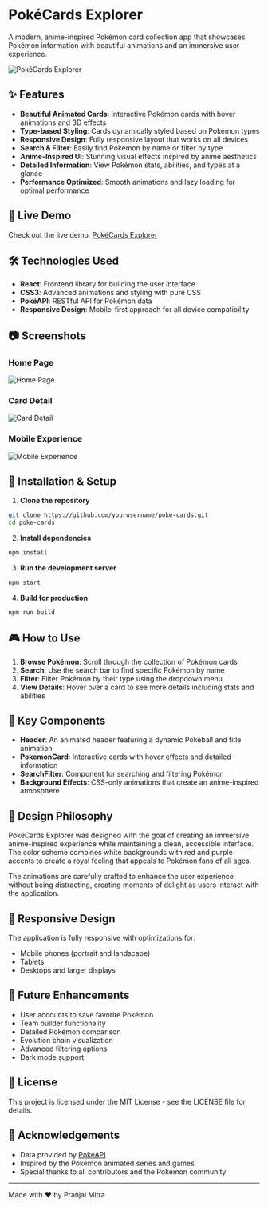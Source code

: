 # PokéCards Explorer

A modern, anime-inspired Pokémon card collection app that showcases Pokémon information with beautiful animations and an immersive user experience.

![PokéCards Explorer](https://via.placeholder.com/800x400?text=Pok%C3%A9Cards+Explorer)

## ✨ Features

- **Beautiful Animated Cards**: Interactive Pokémon cards with hover animations and 3D effects
- **Type-based Styling**: Cards dynamically styled based on Pokémon types
- **Responsive Design**: Fully responsive layout that works on all devices
- **Search & Filter**: Easily find Pokémon by name or filter by type
- **Anime-Inspired UI**: Stunning visual effects inspired by anime aesthetics
- **Detailed Information**: View Pokémon stats, abilities, and types at a glance
- **Performance Optimized**: Smooth animations and lazy loading for optimal performance

## 🚀 Live Demo

Check out the live demo: [PokéCards Explorer](https://poke-cards-explorer.vercel.app)

## 🛠️ Technologies Used

- **React**: Frontend library for building the user interface
- **CSS3**: Advanced animations and styling with pure CSS
- **PokéAPI**: RESTful API for Pokémon data
- **Responsive Design**: Mobile-first approach for all device compatibility

## 📷 Screenshots

### Home Page
![Home Page](https://via.placeholder.com/400x200?text=Home+Page)

### Card Detail
![Card Detail](https://via.placeholder.com/400x200?text=Card+Detail)

### Mobile Experience
![Mobile Experience](https://via.placeholder.com/200x400?text=Mobile+Experience)

## 🔧 Installation & Setup

1. **Clone the repository**

```bash
git clone https://github.com/yourusername/poke-cards.git
cd poke-cards
```

2. **Install dependencies**

```bash
npm install
```

3. **Run the development server**

```bash
npm start
```

4. **Build for production**

```bash
npm run build
```

## 🎮 How to Use

1. **Browse Pokémon**: Scroll through the collection of Pokémon cards
2. **Search**: Use the search bar to find specific Pokémon by name
3. **Filter**: Filter Pokémon by their type using the dropdown menu
4. **View Details**: Hover over a card to see more details including stats and abilities

## 🌟 Key Components

- **Header**: An animated header featuring a dynamic Pokéball and title animation
- **PokemonCard**: Interactive cards with hover effects and detailed information
- **SearchFilter**: Component for searching and filtering Pokémon
- **Background Effects**: CSS-only animations that create an anime-inspired atmosphere

## 🎨 Design Philosophy

PokéCards Explorer was designed with the goal of creating an immersive anime-inspired experience while maintaining a clean, accessible interface. The color scheme combines white backgrounds with red and purple accents to create a royal feeling that appeals to Pokémon fans of all ages.

The animations are carefully crafted to enhance the user experience without being distracting, creating moments of delight as users interact with the application.

## 📱 Responsive Design

The application is fully responsive with optimizations for:
- Mobile phones (portrait and landscape)
- Tablets
- Desktops and larger displays

## 🔮 Future Enhancements

- User accounts to save favorite Pokémon
- Team builder functionality
- Detailed Pokémon comparison
- Evolution chain visualization
- Advanced filtering options
- Dark mode support

## 📄 License

This project is licensed under the MIT License - see the LICENSE file for details.

## 👏 Acknowledgements

- Data provided by [PokéAPI](https://pokeapi.co/)
- Inspired by the Pokémon animated series and games
- Special thanks to all contributors and the Pokémon community

---

Made with ❤️ by Pranjal Mitra
